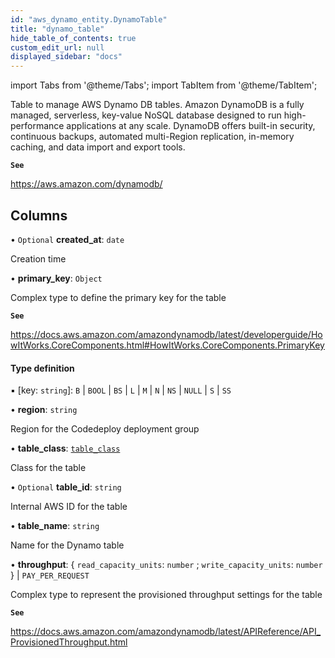 ```yaml
---
id: "aws_dynamo_entity.DynamoTable"
title: "dynamo_table"
hide_table_of_contents: true
custom_edit_url: null
displayed_sidebar: "docs"
---
```


import Tabs from '@theme/Tabs';
import TabItem from '@theme/TabItem';

Table to manage AWS Dynamo DB tables. Amazon DynamoDB is a fully managed, serverless, key-value
NoSQL database designed to run high-performance applications at any scale. DynamoDB offers built-in security,
continuous backups, automated multi-Region replication, in-memory caching, and data import and export tools.

**`See`**

https://aws.amazon.com/dynamodb/

## Columns

• `Optional` **created\_at**: `date`

Creation time

• **primary\_key**: `Object`

Complex type to define the primary key for the table

**`See`**

https://docs.aws.amazon.com/amazondynamodb/latest/developerguide/HowItWorks.CoreComponents.html#HowItWorks.CoreComponents.PrimaryKey

#### Type definition

▪ [key: `string`]: `B` \| `BOOL` \| `BS` \| `L` \| `M` \| `N` \| `NS` \| `NULL` \| `S` \| `SS`

• **region**: `string`

Region for the Codedeploy deployment group

• **table\_class**: [`table_class`](../enums/aws_dynamo_entity.TableClass.md)

Class for the table

• `Optional` **table\_id**: `string`

Internal AWS ID for the table

• **table\_name**: `string`

Name for the Dynamo table

• **throughput**: { `read_capacity_units`: `number` ; `write_capacity_units`: `number`  } \| `PAY_PER_REQUEST`

Complex type to represent the provisioned throughput settings for the table

**`See`**

https://docs.aws.amazon.com/amazondynamodb/latest/APIReference/API_ProvisionedThroughput.html
